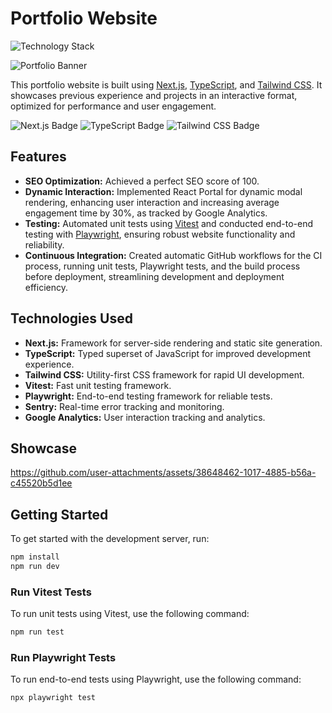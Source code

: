 # Portfolio Website

![Technology Stack](https://img.shields.io/badge/Technology-Next.js%2C%20TypeScript%2C%20Tailwind%20CSS-blue?style=flat-square)


![Portfolio Banner](https://github.com/user-attachments/assets/d84e091c-2910-46e4-8461-ae9b1a350527)

This portfolio website is built using [Next.js](https://nextjs.org/), [TypeScript](https://www.typescriptlang.org/), and [Tailwind CSS](https://tailwindcss.com/). It showcases previous experience and projects in an interactive format, optimized for performance and user engagement.

![Next.js Badge](https://img.shields.io/badge/Next.js-000000?style=for-the-badge&logo=next.js&logoColor=white)
![TypeScript Badge](https://img.shields.io/badge/TypeScript-007ACC?style=for-the-badge&logo=typescript&logoColor=white)
![Tailwind CSS Badge](https://img.shields.io/badge/Tailwind%20CSS-06B6D4?style=for-the-badge&logo=tailwindcss&logoColor=white)

## Features

- **SEO Optimization:** Achieved a perfect SEO score of 100.
- **Dynamic Interaction:** Implemented React Portal for dynamic modal rendering, enhancing user interaction and increasing average engagement time by 30%, as tracked by Google Analytics.
- **Testing:** Automated unit tests using [Vitest](https://vitest.dev/) and conducted end-to-end testing with [Playwright](https://playwright.dev/), ensuring robust website functionality and reliability.
- **Continuous Integration:** Created automatic GitHub workflows for the CI process, running unit tests, Playwright tests, and the build process before deployment, streamlining development and deployment efficiency.

## Technologies Used

- **Next.js:** Framework for server-side rendering and static site generation.
- **TypeScript:** Typed superset of JavaScript for improved development experience.
- **Tailwind CSS:** Utility-first CSS framework for rapid UI development.
- **Vitest:** Fast unit testing framework.
- **Playwright:** End-to-end testing framework for reliable tests.
- **Sentry:** Real-time error tracking and monitoring.
- **Google Analytics:** User interaction tracking and analytics.

## Showcase


https://github.com/user-attachments/assets/38648462-1017-4885-b56a-c45520b5d1ee



## Getting Started

To get started with the development server, run:

```bash
npm install
npm run dev

```

### Run Vitest Tests

To run unit tests using Vitest, use the following command:


```bash
npm run test
```

### Run Playwright Tests
To run end-to-end tests using Playwright, use the following command:

```bash
npx playwright test
```


